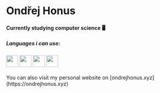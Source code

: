 <h1>Ondřej Honus</h1>

<h4>Currently studying computer science 🖥</h4>
<h5>Languages i can use:</h5>
<img src="https://cdn.icon-icons.com/icons2/2415/PNG/512/c_original_logo_icon_146611.png" height="32px"></img>
<img src="https://cdn-icons-png.flaticon.com/512/732/732212.png" height="32px"></img>
<img src="https://static-00.iconduck.com/assets.00/file-type-css-icon-1806x2048-r5fwjl3p.png" height="32px"></img>
<img src="https://cdn-icons-png.flaticon.com/512/5968/5968292.png" height="32px"></img>
<br>
<br>
You can also visit my personal website on [ondrejhonus.xyz](https://ondrejhonus.xyz)

